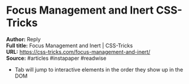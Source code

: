 # Focus Management and Inert   CSS-Tricks

**Author:** Reply  
**Full title:** Focus Management and Inert | CSS-Tricks  
**URL:** https://css-tricks.com/focus-management-and-inert/  
**Source:** #articles #instapaper #readwise

- Tab will jump to interactive elements in the order they show up in the DOM 
   
